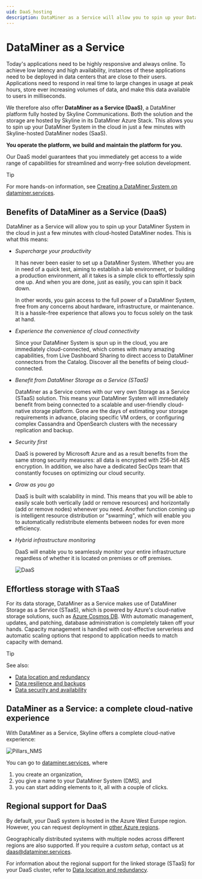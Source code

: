 ```yaml
---
uid: DaaS_hosting
description: DataMiner as a Service will allow you to spin up your DataMiner System in the cloud in just a few minutes with cloud-hosted DataMiner nodes.
---
```


# DataMiner as a Service

Today's applications need to be highly responsive and always online. To achieve low latency and high availability, instances of these applications need to be deployed in data centers that are close to their users. Applications need to respond in real time to large changes in usage at peak hours, store ever increasing volumes of data, and make this data available to users in milliseconds.

We therefore also offer **DataMiner as a Service (DaaS)**, a DataMiner platform fully hosted by Skyline Communications. Both the solution and the storage are hosted by Skyline in its DataMiner Azure Stack. This allows you to spin up your DataMiner System in the cloud in just a few minutes with Skyline-hosted DataMiner nodes (SaaS).

**You operate the platform, we build and maintain the platform for you.**

Our DaaS model guarantees that you immediately get access to a wide range of capabilities for streamlined and worry-free solution development.

> [!TIP]
> For more hands-on information, see [Creating a DataMiner System on dataminer.services](xref:Creating_a_DMS_on_dataminer_services).

## Benefits of DataMiner as a Service (DaaS)

DataMiner as a Service will allow you to spin up your DataMiner System in the cloud in just a few minutes with cloud-hosted DataMiner nodes. This is what this means:

- *Supercharge your productivity*

  It has never been easier to set up a DataMiner System. Whether you are in need of a quick test, aiming to establish a lab environment, or building a production environment, all it takes is a simple click to effortlessly spin one up. And when you are done, just as easily, you can spin it back down.

  In other words, you gain access to the full power of a DataMiner System, free from any concerns about hardware, infrastructure, or maintenance. It is a hassle-free experience that allows you to focus solely on the task at hand.

- *Experience the convenience of cloud connectivity*

  Since your DataMiner System is spun up in the cloud, you are immediately cloud-connected, which comes with many amazing capabilities, from Live Dashboard Sharing to direct access to DataMiner connectors from the Catalog. Discover all the benefits of being cloud-connected.

- *Benefit from DataMiner Storage as a Service (STaaS)*

  DataMiner as a Service comes with our very own Storage as a Service (STaaS) solution. This means your DataMiner System will immediately benefit from being connected to a scalable and user-friendly cloud-native storage platform. Gone are the days of estimating your storage requirements in advance, placing specific VM orders, or configuring complex Cassandra and OpenSearch clusters with the necessary replication and backup.

- *Security first*

  DaaS is powered by Microsoft Azure and as a result benefits from the same strong security measures: all data is encrypted with 256-bit AES encryption. In addition, we also have a dedicated SecOps team that constantly focuses on optimizing our cloud security.

- *Grow as you go*

  DaaS is built with scalability in mind. This means that you will be able to easily scale both vertically (add or remove resources) and horizontally (add or remove nodes) whenever you need. Another function coming up is intelligent resource distribution or "swarming", which will enable you to automatically redistribute elements between nodes for even more efficiency.

- *Hybrid infrastructure monitoring*

  DaaS will enable you to seamlessly monitor your entire infrastructure regardless of whether it is located on premises or off premises.

  ![DaaS](~/user-guide/images/DaaS.svg)

## Effortless storage with STaaS

For its data storage, DataMiner as a Service makes use of DataMiner Storage as a Service (STaaS), which is powered by Azure's cloud-native storage solutions, such as [Azure Cosmos DB](https://learn.microsoft.com/en-us/azure/cosmos-db/introduction). With automatic management, updates, and patching, database administration is completely taken off your hands. Capacity management is handled with cost-effective serverless and automatic scaling options that respond to application needs to match capacity with demand.

> [!TIP]
> See also:
>
> - [Data location and redundancy](xref:STaaS_features#data-location-and-redundancy)
> - [Data resilience and backups](xref:STaaS_features#data-resilience-and-backups)
> - [Data security and availability](xref:STaaS_features#data-security-and-availability)

## DataMiner as a Service: a complete cloud-native experience

With DataMiner as a Service, Skyline offers a complete cloud-native experience:

![Pillars_NMS](~/dataminer-overview/images/Hosting_DaaS_create.png)

You can go to [dataminer.services](xref:Overview_dataminer_services), where

1. you create an organization,
1. you give a name to your DataMiner System (DMS), and
1. you can start adding elements to it, all with a couple of clicks.

## Regional support for DaaS

By default, your DaaS system is hosted in the Azure West Europe region. However, you can request deployment in [other Azure regions](https://datacenters.microsoft.com/globe/explore/).

Geographically distributed systems with multiple nodes across different regions are also supported. If you require a *custom setup*, contact us at [daas@dataminer.services](mailto:daas@dataminer.services).

For information about the regional support for the linked storage (STaaS) for your DaaS cluster, refer to [Data location and redundancy](xref:STaaS_features#data-location-and-redundancy).
